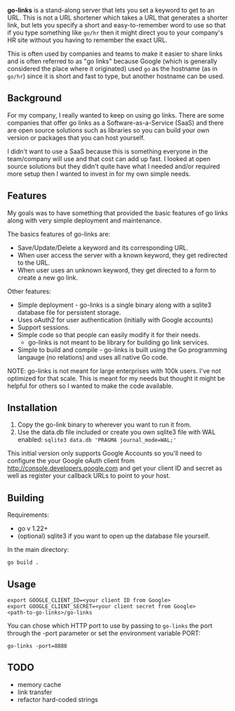 
**go-links** is a stand-along server that lets you set a keyword to get to an
URL.  This is not a URL shortener which takes a URL that generates a shorter
link, but lets you specify a short and easy-to-remember word to use so that if
you type something like `go/hr` then it might direct you to your company's HR
site without you having to remember the exact URL.

This is often used by companies and teams to make it easier to share links and
is often referred to as "go links" because Google (which is generally considered
the place where it originated) used `go` as the hostname (as in `go/hr`) since
it is short and fast to type, but another hostname can be used.

## Background

For my company, I really wanted to keep on using go links.  There are some
companies that offer go links as a Software-as-a-Service (SaaS) and there are
open source solutions such as libraries so you can build your own version or
packages that you can host yourself.

I didn't want to use a SaaS because this is something everyone in the
team/company will use and that cost can add up fast.  I looked at open source
solutions but they didn't quite have what I needed and/or required more setup
then I wanted to invest in for my own simple needs.

## Features

My goals was to have something that provided the basic features of go links
along with very simple deployment and maintenance.


The basics features of go-links are:

* Save/Update/Delete a keyword and its corresponding URL.
* When user access the server with a known keyword, they get redirected to the
  URL.
* When user uses an unknown keyword, they get directed to a form to create a new
  go link.

Other features:

* Simple deployment - go-links is a single binary along with a sqlite3 database
  file for persistent storage.
* Uses oAuth2 for user authentication (initially with Google accounts)
* Support sessions.
* Simple code so that people can easily modify it for their needs.
   * go-links is not meant to be library for building go link services.
* Simple to build and compile - go-links is built using the Go programming
  langauge (no relations) and uses all native Go code.

NOTE: go-links is not meant for large enterprises with 100k users.  I've not
optimized for that scale.  This is meant for my needs but thought it might be
helpful for others so I wanted to make the code available.

## Installation

1. Copy the go-link binary to wherever you want to run it from.
1. Use the data.db file included or create you own sqlite3 file with WAL
   enabled: `sqlite3 data.db 'PRAGMA journal_mode=WAL;'`

This initial version only supports Google Accounts so you'll need to configure
the your Google oAuth client from http://console.developers.google.com and get
your client ID and secret as well as register your callback URLs to point to
your host.

## Building

Requirements:
  * go v 1.22+
  * (optional) sqlite3 if you want to open up the database file yourself.

In the main directory:

`go build .`

## Usage

```
export GOOGLE_CLIENT_ID=<your client ID from Google>
export GOOGLE_CLIENT_SECRET=<your client secret from Google>
<path-to-go-links>/go-links
```

You can chose which HTTP port to use by passing to `go-links` the port through
the -port parameter or set the environment variable PORT:

`go-links -port=8888`


## TODO

- memory cache
- link transfer
- refactor hard-coded strings

